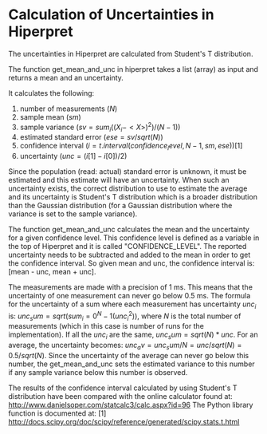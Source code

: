 # Calculation of Uncertainties in Hiperpret

The uncertainties in Hiperpret are calculated from Student's T distribution.

The function get_mean_and_unc in hiperpret takes a list (array) as input and returns a mean and an uncertainty.

It calculates the following:
1. number of measurements ($N$)
2. sample mean ($sm$)
3. sample variance ($sv = sum_i((X_i-<X>)^2)/(N-1)$)
4. estimated standard error ($ese = sv/sqrt(N)$)
5. confidence interval ($i = t.interval(confidence_level, N-1, sm, ese$))[1]
6. uncertainty ($unc = (i[1] - i[0])/2$)

Since the population (read: actual) standard error is unknown, it must be estimated and this estimate will have an uncertainty. When such an uncertainty exists, the correct distribution to use to estimate the average and its uncertainty is Student's T distribution which is a broader distribution than the Gaussian distribution (for a Gaussian distribution where the variance is set to the sample variance).

The function get_mean_and_unc calculates the mean and the uncertainty for a given confidence level. This confidence level is defined as a variable in the top of Hiperpret and it is called "CONFIDENCE_LEVEL". The reported uncertainty needs to be subtracted and added to the mean in order to get the confidence interval. So given mean and unc, the confidence interval is: [mean - unc, mean + unc].

The measurements are made with a precision of 1 ms. This means that the uncertainty of one measurement can never go below 0.5 ms. The formula for the uncertainty of a sum where each measurement has uncertainty $unc_i$ is: $unc_sum = sqrt(sum_i=0^N-1(unc_i^2))$, where $N$ is the total number of measurements (which in this case is number of runs for the implementation). If all the $unc_i$ are the same, $unc_sum = sqrt(N)*unc$. For an average, the uncertainty becomes: $unc_av = unc_sum/N = unc/sqrt(N) = 0.5/sqrt(N)$. Since the uncertainty of the average can never go below this number, the get_mean_and_unc sets the estimated variance to this number if any sample variance below this number is observed.

The results of the confidence interval calculated by using Student's T distribution have been compared with the online calculator found at:
http://www.danielsoper.com/statcalc3/calc.aspx?id=96
The Python library function is documented at:
[1] http://docs.scipy.org/doc/scipy/reference/generated/scipy.stats.t.html